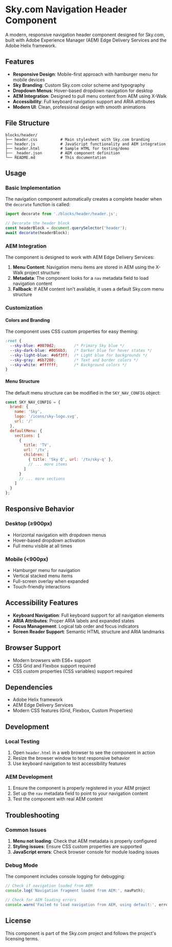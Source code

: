 # Sky.com Navigation Header Component

A modern, responsive navigation header component designed for Sky.com, built with Adobe Experience Manager (AEM) Edge Delivery Services and the Adobe Helix framework.

## Features

- **Responsive Design**: Mobile-first approach with hamburger menu for mobile devices
- **Sky Branding**: Custom Sky.com color scheme and typography
- **Dropdown Menus**: Hover-based dropdown navigation for desktop
- **AEM Integration**: Designed to pull menu content from AEM using X-Walk
- **Accessibility**: Full keyboard navigation support and ARIA attributes
- **Modern UI**: Clean, professional design with smooth animations

## File Structure

```
blocks/header/
├── header.css          # Main stylesheet with Sky.com branding
├── header.js           # JavaScript functionality and AEM integration
├── header.html         # Sample HTML for testing/demo
├── _header.json        # AEM component definition
└── README.md           # This documentation
```

## Usage

### Basic Implementation

The navigation component automatically creates a complete header when the `decorate` function is called:

```javascript
import decorate from './blocks/header/header.js';

// Decorate the header block
const headerBlock = document.querySelector('header');
await decorate(headerBlock);
```

### AEM Integration

The component is designed to work with AEM Edge Delivery Services:

1. **Menu Content**: Navigation menu items are stored in AEM using the X-Walk project structure
2. **Metadata**: The component looks for a `nav` metadata field to load navigation content
3. **Fallback**: If AEM content isn't available, it uses a default Sky.com menu structure

### Customization

#### Colors and Branding

The component uses CSS custom properties for easy theming:

```css
:root {
  --sky-blue: #0070d2;        /* Primary Sky blue */
  --sky-dark-blue: #0056b3;   /* Darker blue for hover states */
  --sky-light-blue: #e6f3ff;  /* Light blue for backgrounds */
  --sky-gray: #6b7280;        /* Text and border colors */
  --sky-white: #ffffff;       /* Background colors */
}
```

#### Menu Structure

The default menu structure can be modified in the `SKY_NAV_CONFIG` object:

```javascript
const SKY_NAV_CONFIG = {
  brand: {
    name: 'Sky',
    logo: '/icons/sky-logo.svg',
    url: '/'
  },
  defaultMenu: {
    sections: [
      {
        title: 'TV',
        url: '/tv',
        children: [
          { title: 'Sky Q', url: '/tv/sky-q' },
          // ... more items
        ]
      }
      // ... more sections
    ]
  }
};
```

## Responsive Behavior

### Desktop (≥900px)
- Horizontal navigation with dropdown menus
- Hover-based dropdown activation
- Full menu visible at all times

### Mobile (<900px)
- Hamburger menu for navigation
- Vertical stacked menu items
- Full-screen overlay when expanded
- Touch-friendly interactions

## Accessibility Features

- **Keyboard Navigation**: Full keyboard support for all navigation elements
- **ARIA Attributes**: Proper ARIA labels and expanded states
- **Focus Management**: Logical tab order and focus indicators
- **Screen Reader Support**: Semantic HTML structure and ARIA landmarks

## Browser Support

- Modern browsers with ES6+ support
- CSS Grid and Flexbox support required
- CSS custom properties (CSS variables) support required

## Dependencies

- Adobe Helix framework
- AEM Edge Delivery Services
- Modern CSS features (Grid, Flexbox, Custom Properties)

## Development

### Local Testing

1. Open `header.html` in a web browser to see the component in action
2. Resize the browser window to test responsive behavior
3. Use keyboard navigation to test accessibility features

### AEM Development

1. Ensure the component is properly registered in your AEM project
2. Set up the `nav` metadata field to point to your navigation content
3. Test the component with real AEM content

## Troubleshooting

### Common Issues

1. **Menu not loading**: Check that AEM metadata is properly configured
2. **Styling issues**: Ensure CSS custom properties are supported
3. **JavaScript errors**: Check browser console for module loading issues

### Debug Mode

The component includes console logging for debugging:

```javascript
// Check if navigation loaded from AEM
console.log('Navigation fragment loaded from AEM:', navPath);

// Check for AEM loading errors
console.warn('Failed to load navigation from AEM, using default:', error);
```

## License

This component is part of the Sky.com project and follows the project's licensing terms.
